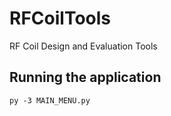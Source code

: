 # RFCoilTools
RF Coil Design and Evaluation Tools

## Running the application

`py -3 MAIN_MENU.py`
